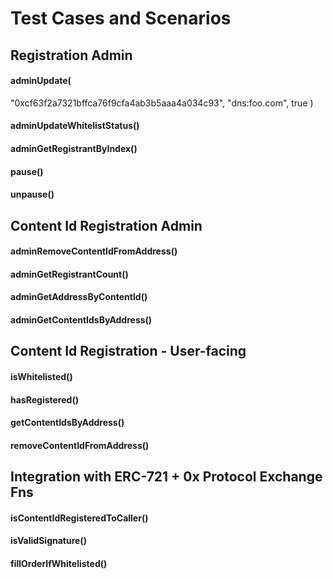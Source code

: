 # Test Cases and Scenarios

## Registration Admin

#### adminUpdate(
"0xcf63f2a7321bffca76f9cfa4ab3b5aaa4a034c93", "dns:foo.com", true
)
#### adminUpdateWhitelistStatus()
#### adminGetRegistrantByIndex()
#### pause()
#### unpause()

## Content Id Registration Admin

#### adminRemoveContentIdFromAddress()
#### adminGetRegistrantCount()
#### adminGetAddressByContentId()
#### adminGetContentIdsByAddress()

## Content Id Registration - User-facing

#### isWhitelisted()
#### hasRegistered()
#### getContentIdsByAddress()
#### removeContentIdFromAddress()

## Integration with ERC-721 + 0x Protocol Exchange Fns

#### isContentIdRegisteredToCaller()
#### isValidSignature()
#### fillOrderIfWhitelisted()
